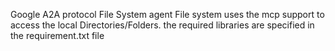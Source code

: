 Google A2A protocol
File System agent 
File system uses the mcp support to access the local Directories/Folders.
the required libraries are specified in the requirement.txt file
